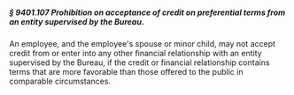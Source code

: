 ##### § 9401.107 Prohibition on acceptance of credit on preferential terms from an entity supervised by the Bureau. #####

An employee, and the employee's spouse or minor child, may not accept credit from or enter into any other financial relationship with an entity supervised by the Bureau, if the credit or financial relationship contains terms that are more favorable than those offered to the public in comparable circumstances.